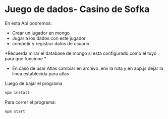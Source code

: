 # Juego de dados- Casino de Sofka

En esta Api podremos:
- Crear un jugador en mongo
- Jugar a los dados con este jugador
- competir y registrar datos de usuario

*Recuerda mirar el database de mongo si esta configurado como el tuyo para que funcione *
* En caso de usar Atlas cambiar en archivo .env la ruta y en app.js dejar la linea establecida para atlas


Luego de bajar el programa
```javascript
npm install
```

Para correr el programa:
```javascript
npm start
```
